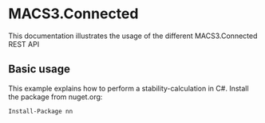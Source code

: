 # MACS3.Connected
This documentation illustrates the usage of the different MACS3.Connected REST API
## Basic usage
This example explains how to perform a stability-calculation in C#.
Install the package from nuget.org:

```
Install-Package nn
```
